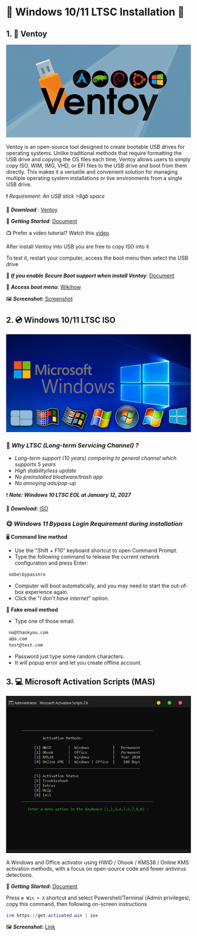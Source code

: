 # 💽 **Windows 10/11 LTSC Installation** 💽

## **1. 💾 Ventoy**

![Ventoy](../Images/ventoy.jpg)

Ventoy is an open-source tool designed to create bootable USB drives for operating systems. Unlike traditional methods that require formatting the USB drive and copying the OS files each time, Ventoy allows users to simply copy ISO, WIM, IMG, VHD, or EFI files to the USB drive and boot from them directly. This makes it a versatile and convenient solution for managing multiple operating system installations or live environments from a single USB drive.

❗ *Requirement: An USB stick >8gb space*

🔗 ***Download*** : [Ventoy](https://ventoy.net/en/index.html)

📄 ***Getting Started***: [Document](https://www.ventoy.net/en/doc_start.html)

📺 Prefer a video tutorial? Watch this [video](https://www.youtube.com/watch?v=gAnA7X8fAGs)

After install Ventoy into USB you are free to copy ISO into it

To test it, restart your computer, access the boot menu then select the USB drive

📄 ***If you enable Secure Boot support when install Ventoy***: [Document](https://www.ventoy.net/en/doc_secure.html)

📄 ***Access boot menu***: [Wikihow](https://www.wikihow.com/Get-to-the-Boot-Menu-on-Windows)

🖼️ ***Screenshot*:** [Screenshot](https://ventoy.net/en/screenshot.html)

## **2. 💿 Windows 10/11 LTSC ISO**

![MS Windows](../Images/microsoft-windows.jpg)

### 🤔 *Why LTSC (Long-term Servicing Channel) ?*

- *Long-term support (10 years) comparing to general channel which supports 5 years*
- *High stability/less update*
- *No preinstalled bloatware/trash app*
- *No annoying ads/pop-up*

❗ ***Note: Windows 10 LTSC EOL at January 12, 2027***

🔗 ***Download*:** [ISO](https://massgrave.dev/windows_ltsc_links)

### 😋 *Windows 11 Bypass Login Requirement during installation*

🖥️ **Command line method**

- Use the "Shift + F10" keyboard shortcut to open Command Prompt.
- Type the following command to release the current network configuration and press Enter:

``` powershell
 oobe\bypassnro
```

- Computer will boot automatically, and you may need to start the out-of-box experience again.
- Click the "*I don't have internet*" option.

📧 **Fake email method**

- Type one of those email:  
  
``` email
 no@thankyou.com
 a@a.com
 test@test.com
```

- Password just type some random characters.
- It will popup error and let you create offline account.

## **3. 💻 Microsoft Activation Scripts (MAS)**

![MAS](../Images/MAS.JPG)

A Windows and Office activator using HWID / Ohook / KMS38 / Online KMS activation methods, with a focus on open-source code and fewer antivirus detections.

📄 ***Getting Started*:** [Document](https://massgrave.dev/)

Press `⊞ Win + X` shortcut and select Powershell/Terminal (Admin privileges), copy this command, then following on-screen instructions

``` powershell
irm https://get.activated.win | iex
```

🖼️ ***Screenshot*:** [Link](https://massgrave.dev/#screenshots)
